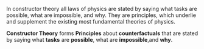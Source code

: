 In constructor theory all laws of physics are stated by saying what tasks are possible, what are impossible, and why. They are principles, which underlie and supplement the existing most fundamental theories of physics.

**Constructor Theory** forms **Principles** about **counterfactuals** that are stated by saying what **tasks** are **possible**, what are **impossible**,and **why**.

